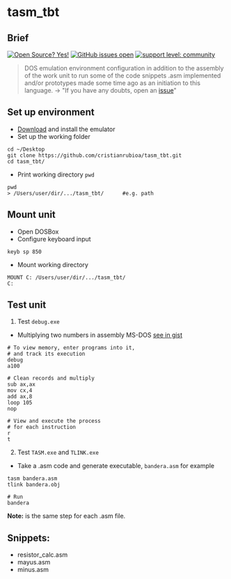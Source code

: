 # tasm_tbt

## Brief

[![Open Source? Yes!](https://badgen.net/badge/Open%20Source%20%3F/Yes%21/blue?icon=github)](https://github.com/cristianrubioa?tab=repositories)
[![GitHub issues open](https://img.shields.io/bitbucket/issues-raw/cristianrubioa/tasm_tbt)](https://github.com/cristianrubioa/tasm_tbt/issues)
[![support level: community](https://img.shields.io/badge/support%20level-community-lightgray.png)](http://wiki.ros.org/Industrial)



> DOS emulation environment configuration in addition to the assembly of the work unit to run some of the code snippets .asm implemented and/or prototypes made some time ago as an initiation to this language. -> 
"If you have any doubts, open an [issue](https://github.com/cristianrubioa/tasm_tbt/issues/new)"



## Set up environment

- [Download](https://www.dosbox.com/download.php?main=1) and install the emulator
- Set up the working folder
```
cd ~/Desktop
git clone https://github.com/cristianrubioa/tasm_tbt.git
cd tasm_tbt/
```
- Print working directory ```pwd```
```
pwd
> /Users/user/dir/.../tasm_tbt/      #e.g. path
```

## Mount unit
- Open DOSBox
- Configure keyboard input
```
keyb sp 850
```
- Mount working directory
```
MOUNT C: /Users/user/dir/.../tasm_tbt/
C:
```

## Test unit
1. Test ```debug.exe```

- Multiplying two numbers in assembly MS-DOS [see in gist](https://gist.github.com/cristianrubioa/a181e0f577f0a1cd73c00a0015793109)
```
# To view memory, enter programs into it, 
# and track its execution
debug
a100

# Clean records and multiply
sub ax,ax
mov cx,4
add ax,8
loop 105
nop

# View and execute the process 
# for each instruction
r
t
```

2. Test ```TASM.exe``` and ```TLINK.exe```
- Take a .asm code and generate executable, ```bandera.asm``` for example

```
tasm bandera.asm
tlink bandera.obj

# Run
bandera
```
**Note:** is the same step for each .asm file.


## Snippets:
- resistor_calc.asm 
- mayus.asm
- minus.asm
